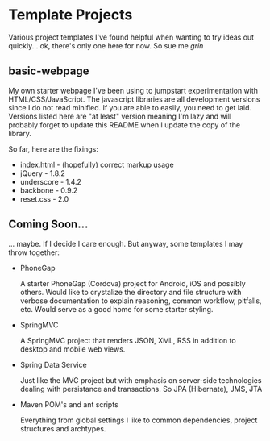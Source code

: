 Template Projects
=================
Various project templates I've found helpful when wanting to try ideas out quickly... ok, there's only one here for now.  So sue me *grin*


basic-webpage
-------------
My own starter webpage I've been using to jumpstart experimentation with HTML/CSS/JavaScript.  The javascript libraries are all development versions since I do not read minified.  If you are able to easily, you need to get laid.  Versions listed here are "at least" version meaning I'm lazy and will probably forget to update this README when I update the copy of the library.

So far, here are the fixings:

  * index.html - (hopefully) correct markup usage
  * jQuery - 1.8.2
  * underscore - 1.4.2
  * backbone - 0.9.2
  * reset.css - 2.0


Coming Soon...
--------------
... maybe.  If I decide I care enough.  But anyway, some templates I may throw together:

  * PhoneGap

    A starter PhoneGap (Cordova) project for Android, iOS and possibly others.  Would like to crystalize the directory and file structure with verbose documentation to explain reasoning, common workflow, pitfalls, etc.  Would serve as a good home for some starter styling.

  * SpringMVC

    A SpringMVC project that renders JSON, XML, RSS in addition to desktop and mobile web views.

  * Spring Data Service

    Just like the MVC project but with emphasis on server-side technologies dealing with persistance and transactions.  So JPA (Hibernate), JMS, JTA

  * Maven POM's and ant scripts
  
    Everything from global settings I like to common dependencies, project structures and archtypes.